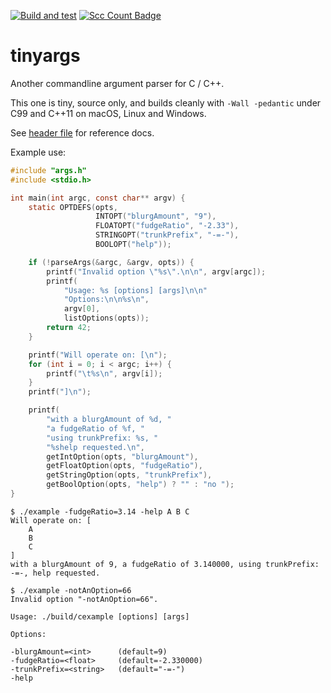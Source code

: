 [![Build and test](https://github.com/erkkah/tinyargs/actions/workflows/build.yml/badge.svg)](https://github.com/erkkah/tinyargs/actions/workflows/build.yml)
[![Scc Count Badge](https://sloc.xyz/github/erkkah/tinyargs?category=code)](https://github.com/boyter/scc/)

# tinyargs

Another commandline argument parser for C / C++.

This one is tiny, source only, and builds cleanly with `-Wall -pedantic` under C99 and C++11 on macOS, Linux and Windows.

See [header file](args.h) for reference docs.

Example use:
```C
#include "args.h"
#include <stdio.h>

int main(int argc, const char** argv) {
    static OPTDEFS(opts,
                   INTOPT("blurgAmount", "9"),
                   FLOATOPT("fudgeRatio", "-2.33"),
                   STRINGOPT("trunkPrefix", "-=-"),
                   BOOLOPT("help"));

    if (!parseArgs(&argc, &argv, opts)) {
        printf("Invalid option \"%s\".\n\n", argv[argc]);
        printf(
            "Usage: %s [options] [args]\n\n"
            "Options:\n\n%s\n",
            argv[0],
            listOptions(opts));
        return 42;
    }

    printf("Will operate on: [\n");
    for (int i = 0; i < argc; i++) {
        printf("\t%s\n", argv[i]);
    }
    printf("]\n");

    printf(
        "with a blurgAmount of %d, "
        "a fudgeRatio of %f, "
        "using trunkPrefix: %s, "
        "%shelp requested.\n",
        getIntOption(opts, "blurgAmount"),
        getFloatOption(opts, "fudgeRatio"),
        getStringOption(opts, "trunkPrefix"),
        getBoolOption(opts, "help") ? "" : "no ");
}
```

```
$ ./example -fudgeRatio=3.14 -help A B C
Will operate on: [
	A
	B
	C
]
with a blurgAmount of 9, a fudgeRatio of 3.140000, using trunkPrefix: -=-, help requested.
```

```
$ ./example -notAnOption=66
Invalid option "-notAnOption=66".

Usage: ./build/cexample [options] [args]

Options:

-blurgAmount=<int>      (default=9)
-fudgeRatio=<float>     (default=-2.330000)
-trunkPrefix=<string>   (default="-=-")
-help
```

